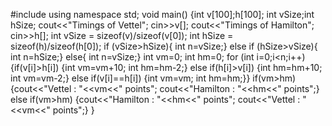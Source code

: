 #include<iostream>
using namespace std;
void main()
{int v[100];h[100];
 int vSize;int hSize;
 cout<<"Timings of Vettel";
 cin>>v[];
 cout<<"Timings of Hamilton";
 cin>>h[];
 int vSize = sizeof(v)/sizeof(v[0]);
 int hSize = sizeof(h)/sizeof(h[0]);
if (vSize>hSize){
int n=vSize;}
else if (hSize>vSize){
int n=hSize;}
else{ int n=vSize;}
int vm=0;
int hm=0;
for (int i=0;i<n;i++)
 {if(v[i]>h[i])
  {int vm=vm+10;
  int hm=hm-2;}
  else if(h[i]>v[i])
  {int hm=hm+10;
  int vm=vm-2;}
  else if(v[i]==h[i])
  {int vm=vm;
  int hm=hm;}}
 if(vm>hm)
 {cout<<"Vettel : "<<vm<<" points";
 cout<<"Hamilton : "<<hm<<" points";}
 else  if(vm>hm)
 {cout<<"Hamilton : "<<hm<<" points";
 cout<<"Vettel : "<<vm<<" points";}
 }
